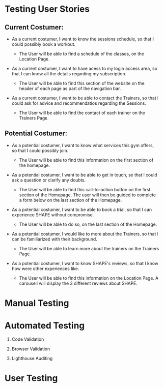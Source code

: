 # Testing User Stories

## Current Costumer:
- As a current costumer, I want to know the sessions schedule, so that I could possibly book a workout.

     - The User will be able to find a schedule of the classes, on the Location Page.

-  As a current costumer, I want to have acess to my login access area, so that I can know all the details regarding my subscription.
     - The User will be able to find this section of the website on the header of each page as part of the navigation bar.

-  As a current costumer, I want to be able to contact the Trainers, so that I could ask for advice and recommendatios regarding the Sessions.
     - The User will be able to find the contact of each trainer on the Trainers Page.

## Potential Costumer:
-  As a potential costumer, I want to know what services this gym offers, so that I could possibly join.
    - The User will be able to find this information on the first section of the homepage.

-  As a potential costumer, I want to be able to get in touch, so that I could ask a question or clarify any doubts.
    - The User will be able to find this call-to-action button on the first section of the Homepage. The user will then be guided to complete a form below on the last section of the Homepage.

- As a potential costumer, I want to be able to book a trial, so that I can experience SHAPE without compromise.
    - The User will be able to do so, on the last section of the Homepage.

-  As a potential costumer, I would like to more about the Trainers, so that I can be familiarized with their background.
    - The User will be able to learn more about the trainers on the Trainers Page.

-  As a potential costumer, I want to know SHAPE's reviews, so that I know how were other experiences like.
    - The User will be able to find this information on the Location Page. A carousell will display the 3 different reviews about SHAPE.


# Manual Testing

# Automated Testing 

1. Code Validation

2. Browser Validation

3. Lighthouse Auditing

# User Testing